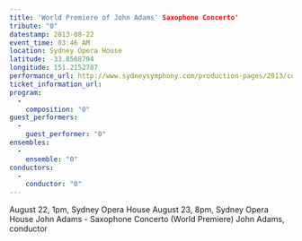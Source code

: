 ```yaml
---
title: 'World Premiere of John Adams' Saxophone Concerto'
tribute: "0"
datestamp: 2013-08-22
event_time: 03:46 AM
location: Sydney Opera House
latitude: -33.8568704
longitude: 151.2152787
performance_url: http://www.sydneysymphony.com/production-pages/2013/concert-season/john-adams-conducts-adams.aspx
ticket_information_url: 
program: 
  -
    composition: "0"
guest_performers: 
  -
    guest_performer: "0"
ensembles: 
  -
    ensemble: "0"
conductors: 
  -
    conductor: "0"
---
```

August 22, 1pm, Sydney Opera House
August 23, 8pm, Sydney Opera House
John Adams - Saxophone Concerto (World Premiere)
John Adams, conductor